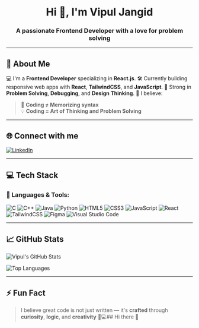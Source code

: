 <h1 align="center">Hi 👋, I'm Vipul Jangid</h1>
<h3 align="center">A passionate Frontend Developer with a love for problem solving</h3>

---

## 🧠 About Me

💻 I'm a **Frontend Developer** specializing in **React.js**. 
🛠 Currently building responsive web apps with **React**, **TailwindCSS**, and **JavaScript**.
🎯 Strong in **Problem Solving**, **Debugging**, and **Design Thinking**. 
🧩 I believe:  
> 🧠 **Coding ≠ Memorizing syntax**  
> 💡 **Coding = Art of Thinking and Problem Solving**

---

## 🌐 Connect with me

[![LinkedIn](https://img.shields.io/badge/LinkedIn-%230077B5.svg?style=for-the-badge&logo=linkedin&logoColor=white)](https://www.linkedin.com/in/vipul-jangid-0a4615253/)

---

## 💻 Tech Stack

### 🚀 Languages & Tools:
![C](https://img.shields.io/badge/C-00599C?style=for-the-badge&logo=c&logoColor=white)
![C++](https://img.shields.io/badge/C++-00599C?style=for-the-badge&logo=c%2B%2B&logoColor=white)
![Java](https://img.shields.io/badge/Java-ED8B00?style=for-the-badge&logo=java&logoColor=white)
![Python](https://img.shields.io/badge/Python-3776AB?style=for-the-badge&logo=python&logoColor=white)
![HTML5](https://img.shields.io/badge/HTML5-E34F26?style=for-the-badge&logo=html5&logoColor=white)
![CSS3](https://img.shields.io/badge/CSS3-1572B6?style=for-the-badge&logo=css3&logoColor=white)
![JavaScript](https://img.shields.io/badge/JavaScript-F7DF1E?style=for-the-badge&logo=javascript&logoColor=black)
![React](https://img.shields.io/badge/React-20232A?style=for-the-badge&logo=react&logoColor=61DAFB)
![TailwindCSS](https://img.shields.io/badge/TailwindCSS-38B2AC?style=for-the-badge&logo=tailwind-css&logoColor=white)
![Figma](https://img.shields.io/badge/Figma-F24E1E?style=for-the-badge&logo=figma&logoColor=white)
![Visual Studio Code](https://img.shields.io/badge/VSCode-007ACC?style=for-the-badge&logo=visual-studio-code&logoColor=white)

---

## 📈 GitHub Stats

![Vipul's GitHub Stats](https://github-readme-stats.vercel.app/api?username=jangidvipul&show_icons=true&theme=radical)

![Top Languages](https://github-readme-stats.vercel.app/api/top-langs/?username=jangidvipul&layout=compact&theme=radical)

---

## ⚡ Fun Fact

> I believe great code is not just written — it's **crafted** through **curiosity**, **logic**, and **creativity** 🎨💻## Hi there 👋

<!--
**jangidvipul/jangidvipul** is a ✨ _special_ ✨ repository because its `README.md` (this file) appears on your GitHub profile.

Here are some ideas to get you started:

- 🔭 I’m currently working on ...
- 🌱 I’m currently learning ...
- 👯 I’m looking to collaborate on ...
- 🤔 I’m looking for help with ...
- 💬 Ask me about ...
- 📫 How to reach me: ...
- 😄 Pronouns: ...
- ⚡ Fun fact: ...
-->
